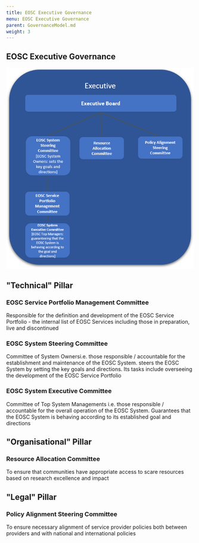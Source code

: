```yaml
---
title: EOSC Executive Governance
menu: EOSC Executive Governance
parent: GovernanceModel.md
weight: 3
---
```


EOSC Executive Governance
--------------

![EOSC Executive Governance](assets/ExecutiveOverview.png)

## "Technical" Pillar

### EOSC Service Portfolio Management Committee

Responsible for the definition and development of the EOSC Service Portfolio - the internal list of EOSC Services including those in preparation, live and discontinued

### EOSC System Steering Committee

Committee of System Ownersi.e. those responsible / accountable for the establishment and maintenance of the EOSC System. steers the EOSC System by setting the key goals and directions. Its tasks include overseeing the development of the EOSC Service Portfolio

### EOSC System Executive Committee

Committee of Top System Managements i.e. those responsible / accountable for the overall operation of the EOSC System. Guarantees that the EOSC System is behaving according to its established goal and directions 

## "Organisational" Pillar

### Resource Allocation Committee 

To ensure that communities have appropriate access to scare resources based on research excellence and impact

## "Legal" Pillar

### Policy Alignment Steering Committee 

To ensure necessary alignment of service provider policies both between providers and with national and international policies
